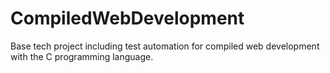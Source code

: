 # CompiledWebDevelopment
Base tech project including test automation for compiled web development with the C programming language.
